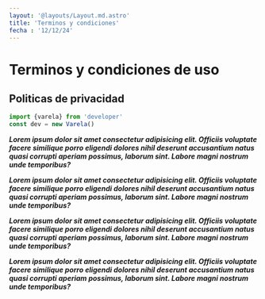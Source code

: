 ```yaml
---
layout: '@layouts/Layout.md.astro'
title: 'Terminos y condiciones'
fecha : '12/12/24'
---
```

# Terminos y condiciones de uso

## Politicas de privacidad

``` typescript
import {varela} from 'developer'
const dev = new Varela()
```




***Lorem ipsum dolor sit amet consectetur adipisicing elit. Officiis voluptate facere similique porro eligendi dolores nihil deserunt accusantium natus quasi corrupti aperiam possimus, laborum sint. Labore magni nostrum unde temporibus?***

***Lorem ipsum dolor sit amet consectetur adipisicing elit. Officiis voluptate facere similique porro eligendi dolores nihil deserunt accusantium natus quasi corrupti aperiam possimus, laborum sint. Labore magni nostrum unde temporibus?***

***Lorem ipsum dolor sit amet consectetur adipisicing elit. Officiis voluptate facere similique porro eligendi dolores nihil deserunt accusantium natus quasi corrupti aperiam possimus, laborum sint. Labore magni nostrum unde temporibus?***

***Lorem ipsum dolor sit amet consectetur adipisicing elit. Officiis voluptate facere similique porro eligendi dolores nihil deserunt accusantium natus quasi corrupti aperiam possimus, laborum sint. Labore magni nostrum unde temporibus?***